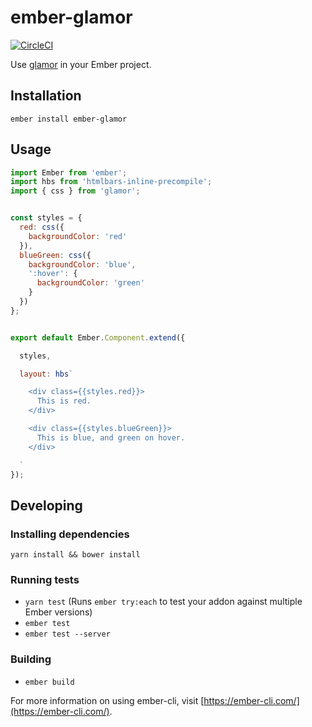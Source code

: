 # ember-glamor

[![CircleCI](https://circleci.com/gh/dustinfarris/ember-glamor.svg?style=svg)](https://circleci.com/gh/dustinfarris/ember-glamor)

Use [glamor](https://github.com/threepointone/glamor) in your Ember project.


## Installation

```
ember install ember-glamor
```


## Usage

```js
import Ember from 'ember';
import hbs from 'htmlbars-inline-precompile';
import { css } from 'glamor';


const styles = {
  red: css({
    backgroundColor: 'red'
  }),
  blueGreen: css({
    backgroundColor: 'blue',
    ':hover': {
      backgroundColor: 'green'
    }
  })
};


export default Ember.Component.extend({

  styles,

  layout: hbs`

    <div class={{styles.red}}>
      This is red.
    </div>

    <div class={{styles.blueGreen}}>
      This is blue, and green on hover.
    </div>

  `
});
```


## Developing

### Installing dependencies

```
yarn install && bower install
```

### Running tests

* `yarn test` (Runs `ember try:each` to test your addon against multiple Ember versions)
* `ember test`
* `ember test --server`

### Building

* `ember build`

For more information on using ember-cli, visit [https://ember-cli.com/](https://ember-cli.com/).
